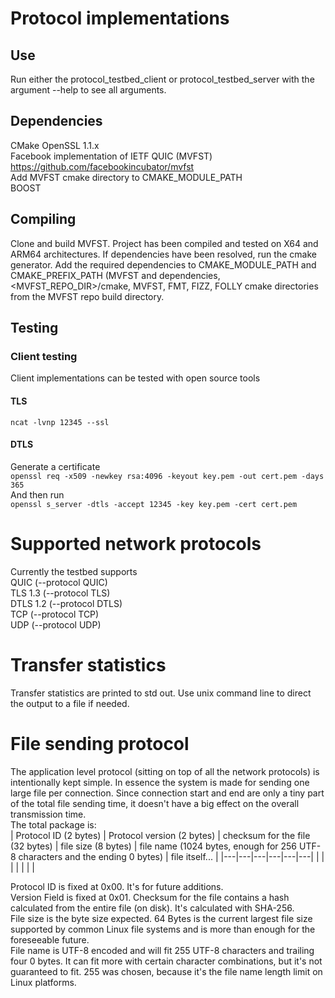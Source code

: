 # Protocol implementations

## Use
Run either the protocol_testbed_client or protocol_testbed_server with the argument --help to see all arguments.

## Dependencies
CMake
OpenSSL 1.1.x  
Facebook implementation of IETF QUIC (MVFST) https://github.com/facebookincubator/mvfst  
Add MVFST cmake directory to CMAKE_MODULE_PATH  
BOOST

## Compiling
Clone and build MVFST. Project has been compiled and tested on X64 and ARM64 architectures.
If dependencies have been resolved, run the cmake generator. Add the required dependencies to CMAKE_MODULE_PATH and CMAKE_PREFIX_PATH (MVFST and dependencies, <MVFST_REPO_DIR>/cmake, MVFST, FMT, FIZZ, FOLLY cmake directories from the MVFST repo build directory.

## Testing
### Client testing
Client implementations can be tested with open source tools
#### TLS
`ncat -lvnp 12345 --ssl`
#### DTLS
Generate a certificate  
`openssl req -x509 -newkey rsa:4096 -keyout key.pem -out cert.pem -days 365`  
And then run  
`openssl s_server -dtls -accept 12345 -key key.pem -cert cert.pem` 

# Supported network protocols
Currently the testbed supports  
QUIC (--protocol QUIC)  
TLS 1.3 (--protocol TLS)  
DTLS 1.2 (--protocol DTLS)  
TCP (--protocol TCP)  
UDP (--protocol UDP)  

# Transfer statistics
Transfer statistics are printed to std out. Use unix command line to direct the output to a file if needed.

# File sending protocol
The application level protocol (sitting on top of all the network protocols) is intentionally kept simple.
In essence the system is made for sending one large file per connection.
Since connection start and end are only a tiny part of the total file sending time, it doesn't have a big effect on the overall
transmission time.  
The total package is:  
| Protocol ID (2 bytes) | Protocol version (2 bytes) | checksum for the file (32 bytes) | file size (8 bytes) | file name (1024 bytes, enough for 256 UTF-8 characters and the ending 0 bytes) | file itself... |
|---|---|---|---|---|---|
|   |   |   |   |   |   |

Protocol ID is fixed at 0x00. It's for future additions.  
Version Field is fixed at 0x01.
Checksum for the file contains a hash calculated from the entire file (on disk). It's calculated with SHA-256.  
File size is the byte size expected. 64 Bytes is the current largest file size supported by common Linux file systems and is more than enough for the foreseeable future.  
File name is UTF-8 encoded and will fit 255 UTF-8 characters and trailing four 0 bytes. It can fit more with certain character combinations, but it's not guaranteed to fit. 255 was chosen, because it's the file name length limit on Linux platforms.
